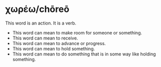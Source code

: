 # χωρέω/chōreō
This word is an action. It is a verb.

* This word can mean to make room for someone or something.
* This word can mean to receive.
* This word can mean to advance or progress.
* This word can mean to hold something.
* This word can mean to do something that is in some way like holding something.
